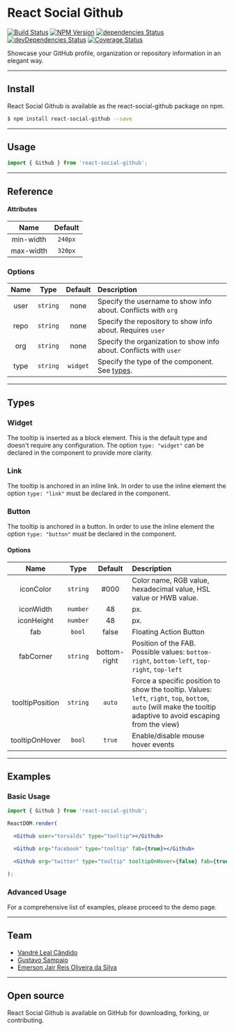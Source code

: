 # React Social Github
[![Build Status](https://travis-ci.org/vandreleal/react-social-github.svg)](https://travis-ci.org/vandreleal/react-social-github)
[![NPM Version](https://badge.fury.io/js/react-social-github.svg)](http://badge.fury.io/js/react-social-github)
[![dependencies Status](https://david-dm.org/vandreleal/react-social-github/status.svg)](https://david-dm.org/vandreleal/react-social-github)
[![devDependencies Status](https://david-dm.org/vandreleal/react-social-github/dev-status.svg)](https://david-dm.org/vandreleal/react-social-github?type=dev)
[![Coverage Status](https://coveralls.io/repos/github/vandreleal/react-social-github/badge.svg?branch=master)](https://coveralls.io/github/vandreleal/react-social-github?branch=master)

Showcase your GitHub profile, organization or repository information in an elegant way.

---

## Install
React Social Github is available as the react-social-github package on npm.
```sh
$ npm install react-social-github --save
```
---

## Usage
```jsx
import { Github } from 'react-social-github';
```
---

## Reference

#### Attributes

Name | Default
:---: | :---:
min-width | `240px`
max-width | `320px`

### Options

Name | Type | Default | Description
:---: | :---: | :---: | :---
user | `string` | none | Specify the username to show info about. Conflicts with `org`
repo | `string` | none | Specify the repository to show info about. Requires `user`
org | `string` | none | Specify the organization to show info about. Conflicts with `user`
type | `string` | `widget` | Specify the type of the component. See [types](#Types).

---

## Types


### Widget

The tooltip is inserted as a block element. This is the default type and doesn't require any configuration. The option `type: "widget"` can be declared in the component to provide more clarity.

### Link

The tooltip is anchored in an inline link. In order to use the inline element the option `type: "link"` must be declared in the component.

### Button

The tooltip is anchored in a button. In order to use the inline element the option `type: "button"` must be declared in the component.

#### Options

Name | Type | Default | Description
:---: | :---: | :---: | :---
iconColor | `string` | #000 | Color name, RGB value, hexadecimal value, HSL value or HWB value.
iconWidth | `number` | 48 | px.
iconHeight | `number` | 48 | px.
fab | `bool` | false | Floating Action Button
fabCorner | `string` | bottom-right | Position of the FAB. Possible values: `bottom-right`, `bottom-left`, `top-right`, `top-left`
tooltipPosition | `string` | `auto` | Force a specific position to show the tooltip. Values: `left`, `right`, `top`, `bottom`, `auto` (will make the tooltip adaptive to avoid escaping from the view)
tooltipOnHover | `bool` | `true` | Enable/disable mouse hover events

---

## Examples

###  Basic Usage
```jsx
import { Github } from 'react-social-github';

ReactDOM.render(

  <Github user="torvalds" type="tooltip"></Github>

  <Github org="facebook" type="tooltip" fab={true}></Github>

  <Github org="twitter" type="tooltip" tooltipOnHover={false} fab={true} fabCorner="bottom-left" iconColor="orange" iconWidth={48} iconHeight={48}></Github>

);
```

### Advanced Usage

For a comprehensive list of examples, please proceed to the demo page.

---

## Team
+ [Vandré Leal Cândido](https://github.com/vandreleal)
+ [Gustavo Sampaio](https://github.com/GustavoKatel)
+ [Emerson Jair Reis Oliveira da Silva](https://github.com/dungahk)

---

## Open source

React Social Github is available on GitHub for downloading, forking, or contributing.